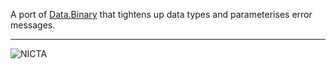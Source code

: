A port of [Data.Binary](http://hackage.haskell.org/package/binary) that tightens up data types and parameterises error
messages.

----

![NICTA](http://i.imgur.com/Ns5hntl.jpg)
